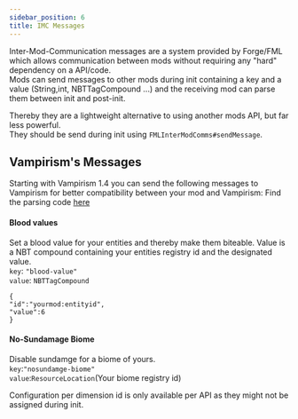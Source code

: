 ```yaml
---
sidebar_position: 6
title: IMC Messages
---
```


Inter-Mod-Communication messages are a system provided by Forge/FML which allows communication between mods without requiring any "hard" dependency on a API/code.  
Mods can send messages to other mods during init containing a key and a value (String,int, NBTTagCompound ...) and the receiving mod can parse them between init and post-init.  

Thereby they are a lightweight alternative to using another mods API, but far less powerful.  
They should be send during init using `FMLInterModComms#sendMessage`.  

## Vampirism's Messages
Starting with Vampirism 1.4 you can send the following messages to Vampirism for better compatibility between your mod and Vampirism:
Find the parsing code [here](https://github.com/TeamLapen/Vampirism/blob/1.12/src/main/java/de/teamlapen/vampirism/modcompat/IMCHandler.java)

#### Blood values
Set a blood value for your entities and thereby make them biteable. Value is a NBT compound containing your entities registry id and the designated value.  
`key`: `"blood-value"`    
`value`: `NBTTagCompound`   
```
{
"id":"yourmod:entityid",
"value":6
}
```

#### No-Sundamage Biome
Disable sundamge for a biome of yours.   
`key`:`"nosundamge-biome"`  
`value`:`ResourceLocation`(Your biome registry id)    
  
Configuration per dimension id is only available per API as they might not be assigned during init.